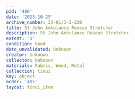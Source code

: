 ```yaml
---
pid: '486'
date: '2023-10-25'
archive_number: 23-01/1-2-220
title: St John Ambulance Rescue Stretcher
description: St John Ambulance Rescue Stretcher
extent: '1'
condition: Good
date_unvalidated: Unknown
creator: Unknown
collector: Unknown
materials: Fabric, Wood, Metal
collection: tinui
key: object
order: '485'
layout: tinui_item
---
```

